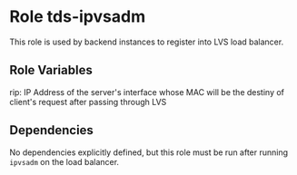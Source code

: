 Role tds-ipvsadm
=========

This role is used by backend instances to register into LVS load balancer.


Role Variables
--------------

rip: IP Address of the server's interface whose MAC will be the destiny of client's request after passing through LVS

Dependencies
------------

No dependencies explicitly defined, but this role must be run after running `ipvsadm` on the load balancer.
